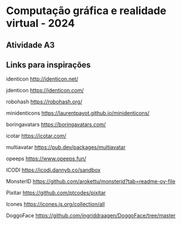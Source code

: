 # Computação gráfica e realidade virtual - 2024

## Atividade A3

## Links para inspirações

identicon
http://identicon.net/

jdenticon
https://jdenticon.com/

robohash
https://robohash.org/

minidenticons
https://laurentpayot.github.io/minidenticons/

boringavatars
https://boringavatars.com/

icotar
https://icotar.com/

multiavatar
https://pub.dev/packages/multiavatar

opeeps
https://www.opeeps.fun/

ICODI
https://icodi.dannyb.co/sandbox

MonsterID
https://github.com/arokettu/monsterid?tab=readme-ov-file

Pixitar
https://github.com/ptcodes/pixitar

Icones
https://icones.js.org/collection/all

DoggoFace
https://github.com/ingriddraagen/DoggoFace/tree/master
